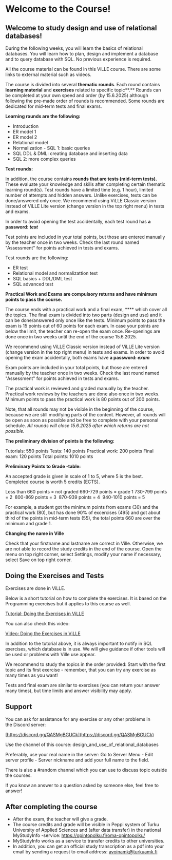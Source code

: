 # Welcome to the Course!

## Welcome to study design and use of relational databases!

During the following weeks, you will learn the basics of relational databases. You will learn how to plan, design and implement a database and to query database with SQL. No previous experience is required.

All the course material can be found in this ViLLE course. There are some links to external material such as videos.

The course is divided into several **thematic** **rounds**. Each round contains **learning material** and **exercises** related to specific topic**.** Rounds can be completed at your own speed and order (by 15.6.2025) although following the pre-made order of rounds is recommended. Some rounds are dedicated for mid-term tests and final exams.

**Learning rounds are the following:**

- Introduction
- ER model 1
- ER model 2
- Relational model
- Normalization
- SQL 1: basic queries 
- SQL DDL & DML: creating database and inserting data
- SQL 2: more complex queries

**Test rounds:**

In addition, the course contains **rounds that are tests (mid-term tests).** These evaluate your knowledge and skills after completing certain thematic learning round(s). Test rounds have a limited time (e.g. 1 hour), limited number of attempts and hidden answers. Unlike exercises, tests can be done/answered only once. We recommend using ViLLE Classic version instead of ViLLE Lite version (change version in the top right menu) in tests and exams.

In order to avoid opening the test accidentally, each test round has **a password: *test***

Test points are included in your total points, but those are entered manually by the teacher once in two weeks. Check the last round named "Assessment" for points achieved in tests and exams.

Test rounds are the following:

- ER test
- Relational model and normalizattion test
- SQL basics + DDL/DML test
- SQL advanced test

**Practical Work and Exams are compulsory returns and have minimum points to pass the course.**

The course ends with a practical work and a final exam, **** which cover all the topics. The final exam is divided into two parts (design and use) and it can be done/answered only once like the tests. Minimum points to pass the exam is 15 points out of 60 points for each exam. In case your points are below the limit, the teacher can re-open the exam once. Re-openings are done once in two weeks until the end of the course 15.6.2025.

We recommend using ViLLE Classic version instead of ViLLE Lite version (change version in the top right menu) in tests and exams.
In order to avoid opening the exam accidentally, both exams have **a password: *exam***

Exam points are included in your total points, but those are entered manually by the teacher once in two weeks. Check the last round named "Assessment" for points achieved in tests and exams.

The practical work is reviewed and graded manually by the teacher. Practical work reviews by the teachers are done also once in two weeks. Minimum points to pass the practical work is 80 points out of 200 points.

Note, that all rounds may not be visible in the beginning of the course, because we are still modifying parts of the content. However, all rounds will be open as soon as possible and be free to complete with your personal schedule.
*All rounds will close 15.6.2025* *after which returns are not possible.*

**The preliminary division of points is the following:**

Tutorials: 550 points
Tests: 140 points
Practical work: 200 points
Final exam: 120 points
Total points: 1010 points

**Preliminary Points to Grade -table:**

An accepted grade is given in scale of 1 to 5, where 5 is the best. Completed course is worth 5 credits (ECTS).

Less than 660 points = not graded
660-729 points = grade 1
730-799 points = 2 
800-869 points = 3 
870-939 points = 4 
940-1010 points = 5

For example, a student got the minimum points from exams (30) and the practical work (80), but has done 90% of excercises (495) and got about third of the points in mid-term tests (55), the total points 660 are over the minimum and grade 1.

**Changing the name in Ville**

Check that your firstname and lastname are correct in Ville. Otherwise, we are not able to record the study credits in the end of the course. Open the menu on top right corner, select Settings, modify your name if necessary, select Save on top right corner.

## Doing the Exercises and Tests

Exercises are done in ViLLE.

Below is a short tutorial on how to complete the exercises. It is based on the Programming exercises but it applies to this course as well.

[Tutorial: Doing the Exercises in ViLLE](https://docs.google.com/document/d/17QiZ7NQi7thxSY1FhvKXM1Z7Q1-yz3atM_R_M7GPhqs/edit?usp=sharing)

You can also check this video:

[Video: Doing the Exercises in ViLLE](https://echo360.org.uk/media/c4fe0278-e8e5-4bbe-8632-e30a050313cf/public)

In addition to the tutorial above, it is always important to notify in SQL exercises, which database is in use. We will give guidance if other tools will be used or problems with Ville use appear.

We recommend to study the topics in the order provided: Start with the first topic and its first exercise - remember, that you can try any exercise as many times as you want!

Tests and final exam are similar to exercises (you can return your answer many times), but time limits and answer visibility may apply.

## Support

You can ask for assistance for any exercise or any other problems in the Discord server:

[https://discord.gg/QASMgBGUCk](https://discord.gg/QASMgBGUCk)

Use the channel of this course: design_and_use_of_relational_databases

Preferably, use your real name in the server: Go to Server Menu - Edit server profile - Server nickname and add your full name to the field.

There is also a #random channel which you can use to discuss topic outside the courses.

If you know an answer to a question asked by someone else, feel free to answer!

## After completing the course

- After the exam, the teacher will give a grade.
- The course credits and grade will be visible in Peppi system of Turku University of Applied Sciences and (after data transfer) in the national MyStudyInfo -service: https://opintopolku.fi/oma-opintopolku/
- MyStudyInfo works as a service to transfer credits to other universities.
- In addition, you can get an official study transcription as a pdf into your email by sending a request to email address: avoinamk@turkuamk.fi